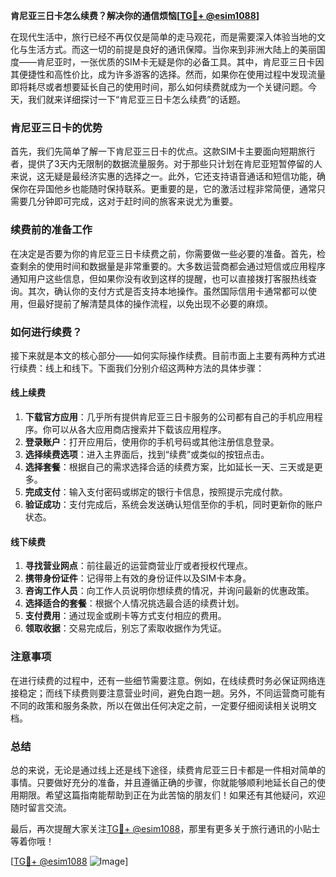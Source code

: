 **肯尼亚三日卡怎么续费？解决你的通信烦恼[[TG💪+ @esim1088](https://t.me/s/esim1088)]**

在现代生活中，旅行已经不再仅仅是简单的走马观花，而是需要深入体验当地的文化与生活方式。而这一切的前提是良好的通讯保障。当你来到非洲大陆上的美丽国度——肯尼亚时，一张优质的SIM卡无疑是你的必备工具。其中，肯尼亚三日卡因其便捷性和高性价比，成为许多游客的选择。然而，如果你在使用过程中发现流量即将耗尽或者想要延长自己的使用时间，那么如何续费就成为一个关键问题。今天，我们就来详细探讨一下“肯尼亚三日卡怎么续费”的话题。

### 肯尼亚三日卡的优势

首先，我们先简单了解一下肯尼亚三日卡的优点。这款SIM卡主要面向短期旅行者，提供了3天内无限制的数据流量服务。对于那些只计划在肯尼亚短暂停留的人来说，这无疑是最经济实惠的选择之一。此外，它还支持语音通话和短信功能，确保你在异国他乡也能随时保持联系。更重要的是，它的激活过程非常简便，通常只需要几分钟即可完成，这对于赶时间的旅客来说尤为重要。

### 续费前的准备工作

在决定是否要为你的肯尼亚三日卡续费之前，你需要做一些必要的准备。首先，检查剩余的使用时间和数据量是非常重要的。大多数运营商都会通过短信或应用程序通知用户这些信息，但如果你没有收到这样的提醒，也可以直接拨打客服热线查询。其次，确认你的支付方式是否支持本地操作。虽然国际信用卡通常都可以使用，但最好提前了解清楚具体的操作流程，以免出现不必要的麻烦。

### 如何进行续费？

接下来就是本文的核心部分——如何实际操作续费。目前市面上主要有两种方式进行续费：线上和线下。下面我们分别介绍这两种方法的具体步骤：

#### 线上续费

1. **下载官方应用**：几乎所有提供肯尼亚三日卡服务的公司都有自己的手机应用程序。你可以从各大应用商店搜索并下载该应用程序。
2. **登录账户**：打开应用后，使用你的手机号码或其他注册信息登录。
3. **选择续费选项**：进入主界面后，找到“续费”或类似的按钮点击。
4. **选择套餐**：根据自己的需求选择合适的续费方案，比如延长一天、三天或是更多。
5. **完成支付**：输入支付密码或绑定的银行卡信息，按照提示完成付款。
6. **验证成功**：支付完成后，系统会发送确认短信至你的手机，同时更新你的账户状态。

#### 线下续费

1. **寻找营业网点**：前往最近的运营商营业厅或者授权代理点。
2. **携带身份证件**：记得带上有效的身份证件以及SIM卡本身。
3. **咨询工作人员**：向工作人员说明你想续费的情况，并询问最新的优惠政策。
4. **选择适合的套餐**：根据个人情况挑选最合适的续费计划。
5. **支付费用**：通过现金或刷卡等方式支付相应的费用。
6. **领取收据**：交易完成后，别忘了索取收据作为凭证。

### 注意事项

在进行续费的过程中，还有一些细节需要注意。例如，在线续费时务必保证网络连接稳定；而线下续费则要注意营业时间，避免白跑一趟。另外，不同运营商可能有不同的政策和服务条款，所以在做出任何决定之前，一定要仔细阅读相关说明文档。

### 总结

总的来说，无论是通过线上还是线下途径，续费肯尼亚三日卡都是一件相对简单的事情。只要做好充分的准备，并且遵循正确的步骤，你就能够顺利地延长自己的使用期限。希望这篇指南能帮助到正在为此苦恼的朋友们！如果还有其他疑问，欢迎随时留言交流。

最后，再次提醒大家关注[TG💪+ @esim1088](https://t.me/s/esim1088)，那里有更多关于旅行通讯的小贴士等着你哦！

[[TG💪+ @esim1088](https://t.me/s/esim1088) ![Image](https://i.postimg.cc/4NQfJmqS/Snipaste-2025-05-13-00-14-12.png)]